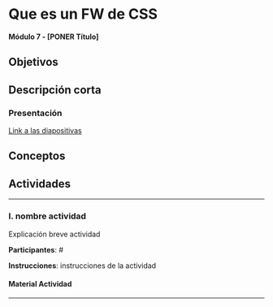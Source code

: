 # Que es un FW de CSS

**Módulo 7 - [PONER Título]**

## Objetivos

## Descripción corta

### Presentación

[Link a las diapositivas](https://drive.google.com/open?id=1WfYMB2bEX4AWcWjYh7t0owJZQZ61rDY-Kp9NmFIbvvI)

## Conceptos

## Actividades

---

### I. nombre actividad

Explicación breve actividad

**Participantes**: #

**Instrucciones**: instrucciones de la actividad

#### Material Actividad

---

